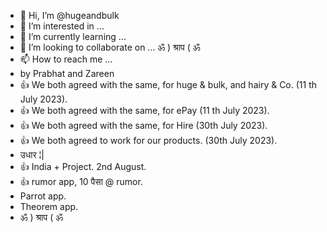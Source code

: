 - 👋 Hi, I’m @hugeandbulk
- 👀 I’m interested in ...
- 🌱 I’m currently learning ...
- 💞️ I’m looking to collaborate on ... ॐ ) श्राप ( ॐ
- 📫 How to reach me ...
- by Prabhat and Zareen
- 👍 We both agreed with the same, for huge & bulk, and hairy & Co. (11 th July 2023).
- 👍 We both agreed with the same, for ePay (11 th July 2023).
- 👍 We both agreed with the same, for Hire (30th July 2023).
- 👍 We both agreed to work for our products. (30th July 2023).
- उधार ¦|
- 👍 India + Project. 2nd August.
- 👍 rumor app, 10 पैसा @ rumor.
- Parrot app.
- Theorem app. 
- ॐ ) श्राप ( ॐ

<!--- 
kids and daddy ॐ ) श्राप ( ॐ
Names ॐ ) श्राप ( ॐ
hugeandbulk/hugeandbulk is a ✨ special ✨ repository because its `README.md` (this file) appears on your GitHub profile.
You can click the Preview link to take a look at your changes.
--->

<!---
This repository is prepared by Prabhat Kumar and agreed by Zareen Khan.
--->
